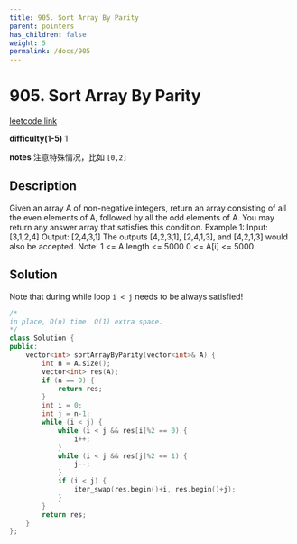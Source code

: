 ```yaml
---
title: 905. Sort Array By Parity
parent: pointers
has_children: false
weight: 5
permalink: /docs/905
---
```

# 905. Sort Array By Parity

[leetcode link](https://leetcode.com/problems/sort-array-by-parity/solution/)

**difficulty(1-5)** 
1

**notes**
注意特殊情况，比如 `[0,2]`

## Description

Given an array A of non-negative integers, return an array consisting of all the even elements of A, followed by all the odd elements of A.
You may return any answer array that satisfies this condition.
Example 1:
Input: [3,1,2,4]
Output: [2,4,3,1]
The outputs [4,2,3,1], [2,4,1,3], and [4,2,1,3] would also be accepted.
Note:
1 <= A.length <= 5000
0 <= A[i] <= 5000

## Solution

Note that during while loop `i < j` needs to be always satisfied!

```c++
/*
in place, O(n) time. O(1) extra space.
*/
class Solution {
public:
    vector<int> sortArrayByParity(vector<int>& A) {
        int n = A.size();
        vector<int> res(A);
        if (n == 0) {
            return res;
        }
        int i = 0;
        int j = n-1;
        while (i < j) {
            while (i < j && res[i]%2 == 0) {
                i++;
            }
            while (i < j && res[j]%2 == 1) {
                j--;
            }
            if (i < j) {
                iter_swap(res.begin()+i, res.begin()+j);
            }
        }
        return res;
    }
};
```

